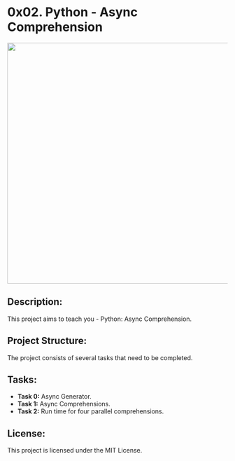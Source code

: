#  0x02. Python - Async Comprehension

<p align="center"> <img src="https://assets-global.website-files.com/657af0bb92ac84fc855f9510/65ca262bc1cfe27d0d587d2a_4177744_d725_4.jpg" width="550" higth="550">

## Description:

This project aims to teach you - Python: Async Comprehension.

## Project Structure:

The project consists of several tasks that need to be completed.

## Tasks:

- **Task 0:** Async Generator.
- **Task 1:** Async Comprehensions.
- **Task 2:** Run time for four parallel comprehensions.

## License:

This project is licensed under the MIT License.

